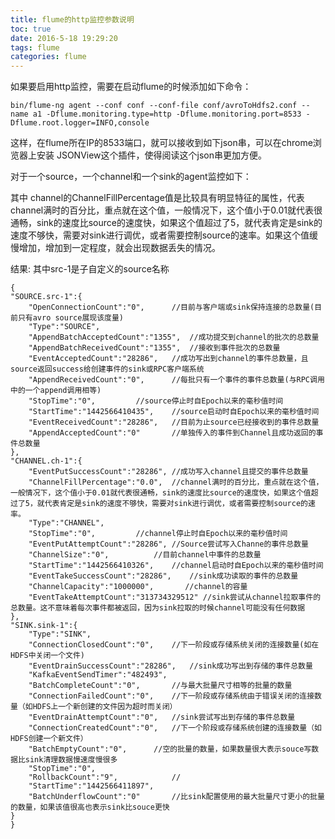 ```yaml
---
title: flume的http监控参数说明
toc: true
date: 2016-5-18 19:29:20
tags: flume
categories: flume
---
```


如果要启用http监控，需要在启动flume的时候添加如下命令：

	bin/flume-ng agent --conf conf --conf-file conf/avroToHdfs2.conf --name a1 -Dflume.monitoring.type=http -Dflume.monitoring.port=8533 -Dflume.root.logger=INFO,console

这样，在flume所在IP的8533端口，就可以接收到如下json串，可以在chrome浏览器上安装 JSONView这个插件，使得阅读这个json串更加方便。

对于一个source，一个channel和一个sink的agent监控如下：

其中 channel的ChannelFillPercentage值是比较具有明显特征的属性，代表channel满时的百分比，重点就在这个值，一般情况下，这个值小于0.01就代表很通畅，sink的速度比source的速度快，如果这个值超过了5，就代表肯定是sink的速度不够快，需要对sink进行调优，或者需要控制source的速率。如果这个值缓慢增加，增加到一定程度，就会出现数据丢失的情况。

结果: 其中src-1是子自定义的source名称

	{
	"SOURCE.src-1":{
		"OpenConnectionCount":"0",		//目前与客户端或sink保持连接的总数量(目前只有avro source展现该度量)
		"Type":"SOURCE",					
		"AppendBatchAcceptedCount":"1355",	//成功提交到channel的批次的总数量
		"AppendBatchReceivedCount":"1355",	//接收到事件批次的总数量
		"EventAcceptedCount":"28286",	//成功写出到channel的事件总数量，且source返回success给创建事件的sink或RPC客户端系统
		"AppendReceivedCount":"0",		//每批只有一个事件的事件总数量(与RPC调用中的一个append调用相等)
		"StopTime":"0",			//source停止时自Epoch以来的毫秒值时间
		"StartTime":"1442566410435",	//source启动时自Epoch以来的毫秒值时间
		"EventReceivedCount":"28286",	//目前为止source已经接收到的事件总数量
		"AppendAcceptedCount":"0"		//单独传入的事件到Channel且成功返回的事件总数量
	},
	"CHANNEL.ch-1":{
		"EventPutSuccessCount":"28286",	//成功写入channel且提交的事件总数量
		"ChannelFillPercentage":"0.0",	//channel满时的百分比，重点就在这个值，一般情况下，这个值小于0.01就代表很通畅，sink的速度比source的速度快，如果这个值超过了5，就代表肯定是sink的速度不够快，需要对sink进行调优，或者需要控制source的速率。
		"Type":"CHANNEL",
		"StopTime":"0",			//channel停止时自Epoch以来的毫秒值时间
		"EventPutAttemptCount":"28286",	//Source尝试写入Channe的事件总数量
		"ChannelSize":"0",			//目前channel中事件的总数量
		"StartTime":"1442566410326",	//channel启动时自Epoch以来的毫秒值时间
		"EventTakeSuccessCount":"28286",	//sink成功读取的事件的总数量
		"ChannelCapacity":"1000000",       //channel的容量
		"EventTakeAttemptCount":"313734329512" //sink尝试从channel拉取事件的总数量。这不意味着每次事件都被返回，因为sink拉取的时候channel可能没有任何数据
	},
	"SINK.sink-1":{
		"Type":"SINK",
		"ConnectionClosedCount":"0",	//下一阶段或存储系统关闭的连接数量(如在HDFS中关闭一个文件)
		"EventDrainSuccessCount":"28286",	//sink成功写出到存储的事件总数量
		"KafkaEventSendTimer":"482493",    
		"BatchCompleteCount":"0",		//与最大批量尺寸相等的批量的数量
		"ConnectionFailedCount":"0",	//下一阶段或存储系统由于错误关闭的连接数量（如HDFS上一个新创建的文件因为超时而关闭）
		"EventDrainAttemptCount":"0",	//sink尝试写出到存储的事件总数量
		"ConnectionCreatedCount":"0",	//下一个阶段或存储系统创建的连接数量（如HDFS创建一个新文件）
		"BatchEmptyCount":"0",		//空的批量的数量，如果数量很大表示souce写数据比sink清理数据慢速度慢很多
		"StopTime":"0",			
		"RollbackCount":"9",			//
		"StartTime":"1442566411897",
		"BatchUnderflowCount":"0"		//比sink配置使用的最大批量尺寸更小的批量的数量，如果该值很高也表示sink比souce更快
	}
	}
